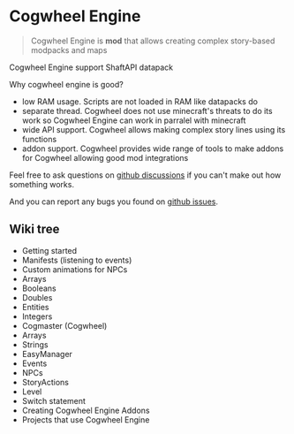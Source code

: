 # Cogwheel Engine

> Cogwheel Engine is **mod** that allows creating complex story-based modpacks and maps

Cogwheel Engine <a onclick="$story.to('/wiki/wiki.html?p=wiki/projects/shaft/awesome')">support</a> ShaftAPI datapack

Why cogwheel engine is good?
- low RAM usage. Scripts are not loaded in RAM like datapacks do
- separate thread. Cogwheel does not use minecraft's threats to do its work so Cogwheel Engine can work in parralel with minecraft
- wide API support. Cogwheel allows making complex story lines using its functions
- addon support. Cogwheel provides wide range of tools to make addons for Cogwheel allowing good mod integrations

Feel free to ask questions on [github discussions](https://github.com/orgs/StoryAnvil/discussions/categories/general) if you can't make out how something works.

And you can report any bugs you found on [github issues](https://github.com/StoryAnvil/ResourcesAndIssues/issues/new?template=CogwheelEngine.yaml).

## Wiki tree

- <a onclick="$story.to('/wiki/wiki.html?p=wiki/projects/cogwheel/start')">Getting started</a>
- <a onclick="$story.to('/wiki/wiki.html?p=wiki/projects/cogwheel/manifests')">Manifests (listening to events)</a>
- <a onclick="$story.to('/wiki/wiki.html?p=wiki/projects/cogwheel/animations')">Custom animations for NPCs</a>
- <a onclick="$story.to('/wiki/wiki.html?p=wiki/projects/cogwheel/specs/cogarray.sa.json')">Arrays</a>
- <a onclick="$story.to('/wiki/wiki.html?p=wiki/projects/cogwheel/specs/cogbool.sa.json')">Booleans</a>
- <a onclick="$story.to('/wiki/wiki.html?p=wiki/projects/cogwheel/specs/cogdouble.sa.json')">Doubles</a>
- <a onclick="$story.to('/wiki/wiki.html?p=wiki/projects/cogwheel/specs/cogentity.sa.json')">Entities</a>
- <a onclick="$story.to('/wiki/wiki.html?p=wiki/projects/cogwheel/specs/coginteger.sa.json')">Integers</a>
- <a onclick="$story.to('/wiki/wiki.html?p=wiki/projects/cogwheel/specs/cogmaster.sa.json')">Cogmaster (Cogwheel)</a>
- <a onclick="$story.to('/wiki/wiki.html?p=wiki/projects/cogwheel/specs/cogplayer.sa.json')">Arrays</a>
- <a onclick="$story.to('/wiki/wiki.html?p=wiki/projects/cogwheel/specs/cogstring.sa.json')">Strings</a>
- <a onclick="$story.to('/wiki/wiki.html?p=wiki/projects/cogwheel/specs/easymanager.sa.json')">EasyManager</a>
- <a onclick="$story.to('/wiki/wiki.html?p=wiki/projects/cogwheel/specs/events.sa.json')">Events</a>
- <a onclick="$story.to('/wiki/wiki.html?p=wiki/projects/cogwheel/specs/npc.sa.json')">NPCs</a>
- <a onclick="$story.to('/wiki/wiki.html?p=wiki/projects/cogwheel/specs/storyaction.sa.json')">StoryActions</a>
- <a onclick="$story.to('/wiki/wiki.html?p=wiki/projects/cogwheel/specs/storylevel.sa.json')">Level</a>
- <a onclick="$story.to('/wiki/wiki.html?p=wiki/projects/cogwheel/switch')">Switch statement</a>
- <a onclick="$story.to('/wiki/wiki.html?p=wiki/projects/cogwheel/addons/start')">Creating Cogwheel Engine Addons</a>
- <a onclick="$story.to('/wiki/dev.html?p=wiki/projects/cogwheel/awesome')">Projects that use Cogwheel Engine</a>
